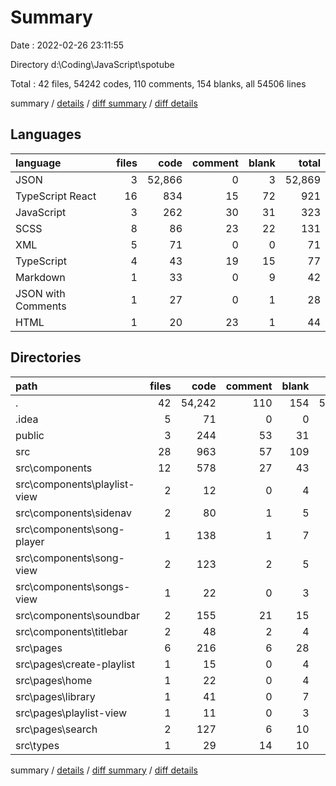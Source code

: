 # Summary

Date : 2022-02-26 23:11:55

Directory d:\Coding\JavaScript\spotube

Total : 42 files,  54242 codes, 110 comments, 154 blanks, all 54506 lines

summary / [details](details.md) / [diff summary](diff.md) / [diff details](diff-details.md)

## Languages
| language | files | code | comment | blank | total |
| :--- | ---: | ---: | ---: | ---: | ---: |
| JSON | 3 | 52,866 | 0 | 3 | 52,869 |
| TypeScript React | 16 | 834 | 15 | 72 | 921 |
| JavaScript | 3 | 262 | 30 | 31 | 323 |
| SCSS | 8 | 86 | 23 | 22 | 131 |
| XML | 5 | 71 | 0 | 0 | 71 |
| TypeScript | 4 | 43 | 19 | 15 | 77 |
| Markdown | 1 | 33 | 0 | 9 | 42 |
| JSON with Comments | 1 | 27 | 0 | 1 | 28 |
| HTML | 1 | 20 | 23 | 1 | 44 |

## Directories
| path | files | code | comment | blank | total |
| :--- | ---: | ---: | ---: | ---: | ---: |
| . | 42 | 54,242 | 110 | 154 | 54,506 |
| .idea | 5 | 71 | 0 | 0 | 71 |
| public | 3 | 244 | 53 | 31 | 328 |
| src | 28 | 963 | 57 | 109 | 1,129 |
| src\components | 12 | 578 | 27 | 43 | 648 |
| src\components\playlist-view | 2 | 12 | 0 | 4 | 16 |
| src\components\sidenav | 2 | 80 | 1 | 5 | 86 |
| src\components\song-player | 1 | 138 | 1 | 7 | 146 |
| src\components\song-view | 2 | 123 | 2 | 5 | 130 |
| src\components\songs-view | 1 | 22 | 0 | 3 | 25 |
| src\components\soundbar | 2 | 155 | 21 | 15 | 191 |
| src\components\titlebar | 2 | 48 | 2 | 4 | 54 |
| src\pages | 6 | 216 | 6 | 28 | 250 |
| src\pages\create-playlist | 1 | 15 | 0 | 4 | 19 |
| src\pages\home | 1 | 22 | 0 | 4 | 26 |
| src\pages\library | 1 | 41 | 0 | 7 | 48 |
| src\pages\playlist-view | 1 | 11 | 0 | 3 | 14 |
| src\pages\search | 2 | 127 | 6 | 10 | 143 |
| src\types | 1 | 29 | 14 | 10 | 53 |

summary / [details](details.md) / [diff summary](diff.md) / [diff details](diff-details.md)